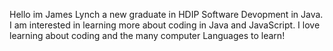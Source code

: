 Hello im James Lynch a new graduate in HDIP Software Devopment in Java. I am interested in learning more about coding in Java and JavaScript. I love learning about coding and the many computer Languages to learn!

